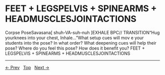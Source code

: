 # FEET + LEGSPELVIS + SPINEARMS + HEADMUSCLESJOINTACTIONS

Corpse PoseSavasana[ shuh-VA-suh-nuh ]EXHALE
BPC// TRANSITION“Hug yourknees into your chest, Inhale...”What setup cues will mov e your students into the pose? In what order? What deepening cues will help their pose? Where do you feel this pose? How does it benefit you?
FEET + LEGSPELVIS + SPINEARMS + HEADMUSCLESJOINTACTIONS


---
[← Prev](/pages/page-164.md) &nbsp; [Top](/index.md) &nbsp; [Next →](/pages/page-166.md)
